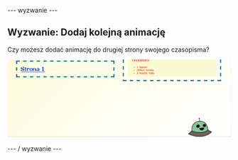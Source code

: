 \--- wyzwanie \---

## Wyzwanie: Dodaj kolejną animację

Czy możesz dodać animację do drugiej strony swojego czasopisma?

![zrzut ekranu](images/magazine-animation-challenge.png)

\--- / wyzwanie \---